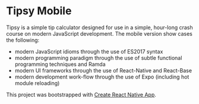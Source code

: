 # Tipsy Mobile
Tipsy is a simple tip calculator designed for use in a simple, hour-long crash
course on modern JavaScript development. The mobile version show cases the
following:

- modern JavaScript idioms through the use of ES2017 syntax
- modern programming paradigm through the use of subtle functional programming 
  techniques and Ramda
- modern UI frameworks through the use of React-Native and React-Base
- modern development work-flow through the use of Expo (including hot module
  reloading)

This project was bootstrapped with [Create React Native App](https://github.com/react-community/create-react-native-app).

